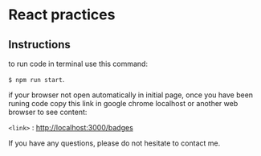 # React practices

## Instructions

to run code in terminal use this command:

`$ npm run start`.

if your browser not open automatically in initial page, once you have been runing code copy this link in google chrome localhost or another web browser to see content:

`<link>` : <http://localhost:3000/badges>

If you have any questions, please do not hesitate to contact me.
